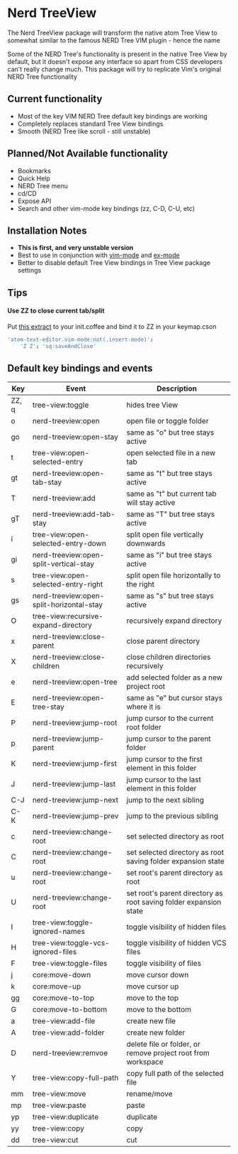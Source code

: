 # Nerd TreeView

The Nerd TreeView package will transform the native atom Tree View to somewhat
similar to the famous NERD Tree VIM plugin - hence the name

Some of the NERD Tree's functionality is present in the native Tree View by
default, but it doesn't expose any interface so apart from CSS developers
can't really change much. This package will try to replicate Vim's original
NERD Tree functionality

## Current functionality
* Most of the key VIM NERD Tree default key bindings are working
* Completely replaces standard Tree View bindings
* Smooth (NERD Tree like scroll - still unstable)

## Planned/Not Available functionality
* Bookmarks
* Quick Help
* NERD Tree menu
* cd/CD
* Expose API
* Search and other vim-mode key bindings (zz, C-D, C-U, etc)

## Installation Notes
* **This is first, and very unstable version**
* Best to use in conjunction with [vim-mode](https://atom.io/packages/vim-mode)
and [ex-mode](https://atom.io/packages/ex-mode)
* Better to disable default Tree View bindings in Tree View package settings

## Tips
#### Use ZZ to close current tab/split
Put [this extract](https://gist.github.com/sQu1rr/4621b24d1f13864e4e70) to your
init.coffee and bind it to ZZ in your keymap.cson
```cson
'atom-text-editor.vim-mode:not(.insert-mode)':
    'Z Z': 'sq:saveAndClose'
```

## Default key bindings and events

Key | Event | Description
--- | ----- | -----------
ZZ, q | tree-view:toggle | hides tree View
o | nerd-treeview:open | open file or toggle folder
go | nerd-treeview:open-stay | same as "o" but tree stays active
t | tree-view:open-selected-entry | open selected file in a new tab
gt | nerd-treeview:open-tab-stay | same as "t" but tree stays active
T | nerd-treeview:add | same as "t" but current tab will stay active
gT | nerd-treeview:add-tab-stay | same as "T" but tree stays active
i | tree-view:open-selected-entry-down | split open file vertically downwards
gi | nerd-treeview:open-split-vertical-stay | same as "i" but tree stays active
s | tree-view:open-selected-entry-right | split open file horizontally to the right
gs | nerd-treeview:open-split-horizontal-stay | same as "s" but tree stays active
O | tree-view:recursive-expand-directory | recursively expand directory
x | nerd-treeview:close-parent | close parent directory
X | nerd-treeview:close-children | close children directories recursively
e | nerd-treeview:open-tree | add selected folder as a new project root
E | nerd-treeview:open-tree-stay | same as "e" but cursor stays where it is
P | nerd-treeview:jump-root | jump cursor to the current root folder
p | nerd-treeview:jump-parent | jump cursor to the parent folder
K | nerd-treeview:jump-first | jump cursor to the first element in this folder
J | nerd-treeview:jump-last | jump cursor to the last element in this folder
C-J | nerd-treeview:jump-next | jump to the next sibling
C-K | nerd-treeview:jump-prev | jump to the previous sibling
c | nerd-treeview:change-root | set selected directory as root
C | nerd-treeview:change-root | set selected directory as root saving folder expansion state
u | nerd-treeview:change-root | set root's parent directory as root
U | nerd-treeview:change-root | set root's parent directory as root saving folder expansion state
I | tree-view:toggle-ignored-names | toggle visibility of hidden files
H | tree-view:toggle-vcs-ignored-files | toggle visibility of hidden VCS files
F | tree-view:toggle-files | toggle visibility of files
j | core:move-down | move cursor down
k | core:move-up | move cursor up
gg | core:move-to-top | move to the top
G | core:move-to-bottom | move to the bottom
a | tree-view:add-file | create new file
A | tree-view:add-folder | create new folder
D | nerd-treeview:remvoe | delete file or folder, or remove project root from workspace
Y | tree-view:copy-full-path | copy full path of the selected file
mm | tree-view:move | rename/move
mp | tree-view:paste | paste
yp | tree-view:duplicate | duplicate
yy | tree-view:copy | copy
dd | tree-view:cut | cut
